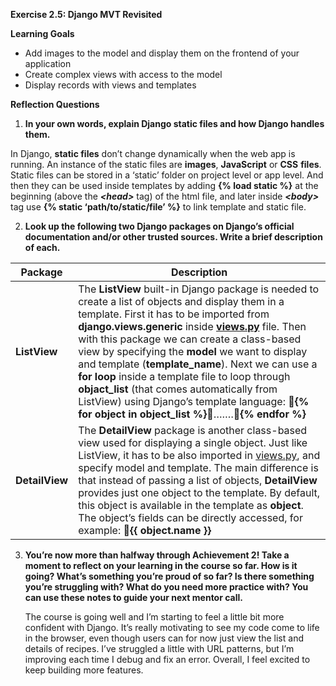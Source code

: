 **Exercise 2.5: Django MVT Revisited**

**Learning Goals**

* Add images to the model and display them on the frontend of your application  
* Create complex views with access to the model  
* Display records with views and templates

**Reflection Questions**

1. **In your own words, explain Django static files and how Django handles them.**

In Django, **static files** don’t change dynamically when the web app is running. An instance of the static files are **images**, **JavaScript** or **CSS** **files**. Static files can be stored in a ‘static’ folder on project level or app level. And then they can be used inside templates by adding **{% load static %}** at the beginning (above the ***\<head\>*** tag) of the html file, and later inside ***\<body\>*** tag use **{% static ‘path/to/static/file’ %}** to link template and static file.

2. **Look up the following two Django packages on Django’s official documentation and/or other trusted sources. Write a brief description of each.**

| Package | Description |
| ----- | ----- |
| **ListView** | The **ListView** built-in Django package is needed to create a list of objects and display them in a template. First it has to be imported from **django.views.generic** inside [**views.py**](http://views.py) file. Then with this package we can create a class-based view by specifying the **model** we want to display and template (**template\_name**). Next we can use a **for loop** inside a template file to loop through **objact\_list** (that comes automatically from ListView) using Django’s template language: **{% for object in object\_list %}**…….**{% endfor %}** |
| **DetailView** | The **DetailView** package is another class-based view used for displaying a single object. Just like ListView, it has to be also imported in [views.py](http://views.py), and specify model and template. The main difference is that instead of passing a list of objects, **DetailView** provides just one object to the template. By default, this object is available in the template as **object**. The object’s fields can be directly accessed, for example: **{{ object.name }}** |

3. **You’re now more than halfway through Achievement 2\! Take a moment to reflect on your learning in the course so far. How is it going? What’s something you’re proud of so far? Is there something you’re struggling with? What do you need more practice with? You can use these notes to guide your next mentor call.** 

   The course is going well and I’m starting to feel a little bit more confident with Django. It’s really motivating to see my code come to life in the browser, even though users can for now just view the list and details of recipes. I’ve struggled a little with URL patterns, but I’m improving each time I debug and fix an error. Overall, I feel excited to keep building more features.